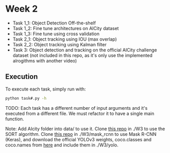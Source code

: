 # Week 2

* Task 1_1: Object Detection Off-the-shelf
* Task 1_2: Fine tune architectures on AICity dataset
* Task 1_3: Fine tune using cross validation
* Task 2_1: Object tracking using IOU (max overlap)
* Task 2_2: Object tracking using Kalman filter
* Task 3: Object detection and tracking on the official AICity challenge dataset (not included in this repo, as it's only use the implemented alrogithms with another video)

## Execution
 
To execute each task, simply run with:

```bash
python task#.py -h
```

TODO: Each task has a different number of input arguments and it's executed from a different file. We must refactor it to have a single main function.

Note: Add AIcity folder into data/ to use it. Clone [this repo](https://github.com/abewley/sort) in ./W3 to use the SORT algorithm. Clone [this repo](https://github.com/matterport/Mask_RCNN) in ./W3/mask_rcnn to use Mask R-CNN (Keras), and download the official YOLOv3 weights, coco.classes and coco.names from [here](https://pjreddie.com/darknet/yolo/) and include them in ./W3/yolo.
